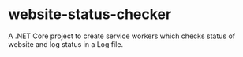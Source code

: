 # website-status-checker
A .NET Core project to create service workers which checks status of website and log status in a Log file.
